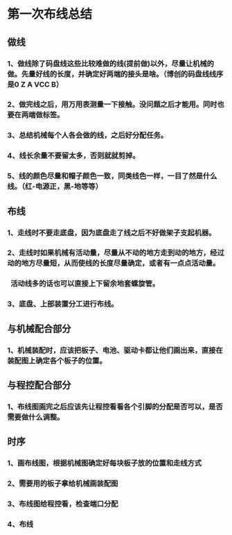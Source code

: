 # 第一次布线总结
## 做线
### 1、做线除了码盘线这些比较难做的线(提前做)以外，尽量让机械的做。先量好线的长度，并确定好两端的接头是啥。（博创的码盘线线序是0 Z A VCC B）
### 2、做完线之后，用万用表测量一下接触。没问题之后才能用。同时也要在两端做标签。
### 3、总结机械每个人各会做的线，之后好分配任务。
### 4、线长余量不要留太多，否则就就剪掉。
### 5、线的颜色尽量和帽子颜色一致，同类线色一样，一目了然是什么线。（红-电源正，黑-地等等）

## 布线
### 1、走线时不要走底盘，因为底盘走了线之后不好做架子支起机器。
### 2、走线时如果机械有活动量，尽量从不动的地方走到动的地方，经过动的地方尽量短，从而使线的长度尽量确定，或者有一点点活动量。
###    活动线多的话也可以直接上下留余地套螺旋管。
### 3、底盘、上部装置分工进行布线。


## 与机械配合部分
### 1、机械装配时，应该把板子、电池、驱动卡都让他们画出来，直接在装配图上确定各个板子的位置。

## 与程控配合部分
### 1、布线图画完之后应该先让程控看看各个引脚的分配是否可以，是否需要做什么调整。


## 时序
### 1、画布线图，根据机械图确定好每块板子放的位置和走线方式
### 2、需要用的板子拿给机械画装配图
### 3、布线图给程控看，检查端口分配
### 4、布线
